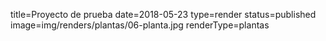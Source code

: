 title=Proyecto de prueba
date=2018-05-23
type=render
status=published
image=img/renders/plantas/06-planta.jpg
renderType=plantas
~~~~~~